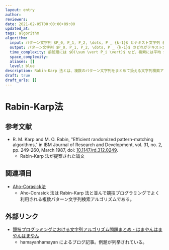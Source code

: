 ```yaml
---
layout: entry
author:
reviewers:
date: 2021-02-05T00:00:00+09:00
updated_at:
tags: algorithm
algorithm:
  input: パターン文字列 $P_0, P_1, P_2, \dots, P _ {k-1}$ とテキスト文字列 $T$
  output: パターン文字列 $P_0, P_1, P_2, \dots, P _ {k-1}$ のどれがテキスト文字列 $T$ に含まれるか。含まれるならその位置も
  time_complexity: 前処理には $O(\sum \vert P_i \vert)$ など、検索には平均 $O(\vert T \vert)$ など
  space_complexity:
  aliases: []
  level: blue
description: Rabin-Karp 法とは、複数のパターン文字列をまとめて扱える文字列検索アルゴリズムのひとつ。固定された $k$ 個のパターン文字列 $P_0, P_1, P_2, \dots, P _ {k-1}$ のそれぞれについて $O(\sum \vert P_i \vert)$ などをかけてハッシュ値を求めておくことで、与えられたテキスト文字列 $T$ に対し平均 $O(\vert T \vert)$ などでこれらの検索ができる。ハッシュ関数は自由だが、ローリングハッシュが使われることが多い。
draft: true
draft_urls: []
---
```


# Rabin-Karp法

## 参考文献

-   R. M. Karp and M. O. Rabin, "Efficient randomized pattern-matching algorithms," in IBM Journal of Research and Development, vol. 31, no. 2, pp. 249-260, March 1987, doi: [10.1147/rd.312.0249](https://doi.org/10.1147/rd.312.0249).
    -   Rabin-Karp 法が提案された論文

## 関連項目

-   [Aho-Corasick法](/aho-corasick)
    -   Aho-Corasick 法は Rabin-Karp 法と並んで競技プログラミングでよく利用される複数パターン文字列検索アルゴリズムである。

## 外部リンク

-   [競技プログラミングにおける文字列アルゴリズム問題まとめ - はまやんはまやんはまやん](https://www.hamayanhamayan.com/entry/2017/03/25/005452)
    -   hamayanhamayan によるブログ記事。例題が列挙されている。
